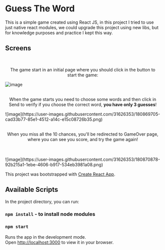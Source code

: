 # Guess The Word

This is a simple game created using React JS, in this project I tried to use just native react modules, 
we could upgrade this project using new libs, but for knowledge purposes and practice  I kept this way.

## Screens
<br/>
<p align="center">The game start in an initial page where you should click in the button to start the game:</p>

![image](https://user-images.githubusercontent.com/31626353/180871495-d7c4886d-8e6c-402d-bd18-b6deac76ac64.png)
<br/>
<br/>
<p align="center">When the game starts you need to choose some words and then click in Send to verify if you choose the correct word, <b>you have only 3 guesses</b>!</p>
![image](https://user-images.githubusercontent.com/31626353/180869705-cad33b77-85e1-4512-a14c-e15c08726b35.png)
<br/>
<br/>
<p align="center">When you miss all the 10 chances, you'll be redirected to GameOver page, where you can see you score, and try the game again!</p><br/>
<br/>
![image](https://user-images.githubusercontent.com/31626353/180870878-92b215a1-1ebe-4606-b917-534eb3981a08.png)





This project was bootstrapped with [Create React App](https://github.com/facebook/create-react-app).

## Available Scripts

In the project directory, you can run:
### `npm install` - to install node modules
### `npm start`

Runs the app in the development mode.\
Open [http://localhost:3000](http://localhost:3000) to view it in your browser.

